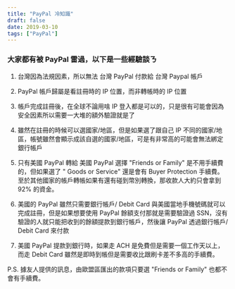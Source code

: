 ```yaml
---
title: "PayPal 冷知識"
draft: false
date: 2019-03-10
tags: ["PayPal"]
---
```



### 大家都有被 PayPal 雷過，以下是一些經驗談ㄋ

1. 台灣因為法規因素，所以無法 台灣 PayPal 付款給 台灣 Paypal 帳戶

2. PayPal 帳戶歸屬是看註冊時的 IP 位置，而非轉帳時的 IP 位置

3. 帳戶完成註冊後，在全球不論用啥 IP 登入都是可以的，只是很有可能會因為安全因素所以需要一大堆的額外驗證就是了

4. 雖然在註冊的時候可以選國家/地區，但是如果選了跟自己 IP 不同的國家/地區，帳號雖然會顯示成該自選的國家/地區，可是有非常高的可能會無法綁定銀行帳戶

5. 只有美國 PayPal 轉給 美國 PayPal 選擇 "Friends or Family" 是不用手續費的，但如果選了 " Goods or Service" 還是會有 Buyer Protection 手續費。至於其他國家的帳戶轉帳如果有還有碰到幣別轉換，那收款人大約只會拿到 92% 的資金。

6. 美國的 PayPal 雖然只需要銀行帳戶/ Debit Card 與美國當地手機號碼就可以完成註冊，但是如果想要使用 PayPal 餘額支付那就是需要驗證過 SSN，沒有驗證的人就只能把收到的餘額提款到銀行帳戶，然後讓 PayPal 透過銀行帳戶/ Debit Card 來付款

7. 美國 PayPal 提款到銀行時，如果走 ACH 是免費但是需要一個工作天以上，而走 Debit Card 雖然是即時到帳但是需要收比跟刷卡差不多高的手續費。

P.S. 據友人提供的訊息，由歐盟區匯出的款項只要選 "Friends or Family" 也都不會有手續費。